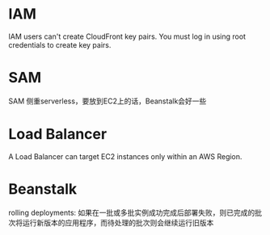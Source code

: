 # IAM

IAM users can't create CloudFront key pairs. You must log in using root credentials to create key pairs.

# SAM

SAM 侧重serverless，要放到EC2上的话，Beanstalk会好一些

# Load Balancer
A Load Balancer can target EC2 instances only within an AWS Region.

# Beanstalk

rolling deployments: 如果在一批或多批实例成功完成后部署失败，则已完成的批次将运行新版本的应用程序，而待处理的批次则会继续运行旧版本